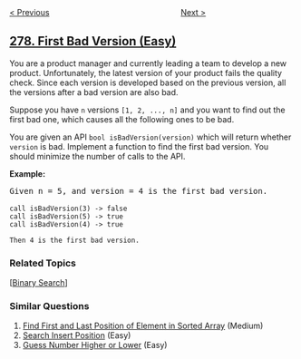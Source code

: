 <!--|This file generated by command(leetcode description); DO NOT EDIT.    |-->
<!--+----------------------------------------------------------------------+-->
<!--|@author    openset <openset.wang@gmail.com>                           |-->
<!--|@link      https://github.com/openset                                 |-->
<!--|@home      https://github.com/tonymontaro/leetcode-hints                        |-->
<!--+----------------------------------------------------------------------+-->

[< Previous](https://github.com/tonymontaro/leetcode-hints/tree/master/problems/find-the-celebrity "Find the Celebrity")
　　　　　　　　　　　　　　　　
[Next >](https://github.com/tonymontaro/leetcode-hints/tree/master/problems/perfect-squares "Perfect Squares")

## [278. First Bad Version (Easy)](https://leetcode.com/problems/first-bad-version "第一个错误的版本")

<p>You are a product manager and currently leading a team to develop a new product. Unfortunately, the latest version of your product fails the quality check. Since each version is developed based on the previous version, all the versions after a bad version are also bad.</p>

<p>Suppose you have <code>n</code> versions <code>[1, 2, ..., n]</code> and you want to find out the first bad one, which causes all the following ones to be bad.</p>

<p>You are given an API <code>bool isBadVersion(version)</code> which will return whether <code>version</code> is bad. Implement a function to find the first bad version. You should minimize the number of calls to the API.</p>

<p><b>Example:</b></p>

<pre>
Given n = 5, and version = 4 is the first bad version.

<code>call isBadVersion(3) -&gt; false
call isBadVersion(5)&nbsp;-&gt; true
call isBadVersion(4)&nbsp;-&gt; true

Then 4 is the first bad version.&nbsp;</code>
</pre>

### Related Topics
  [[Binary Search](https://github.com/tonymontaro/leetcode-hints/tree/master/tag/binary-search/README.md)]

### Similar Questions
  1. [Find First and Last Position of Element in Sorted Array](https://github.com/tonymontaro/leetcode-hints/tree/master/problems/find-first-and-last-position-of-element-in-sorted-array) (Medium)
  1. [Search Insert Position](https://github.com/tonymontaro/leetcode-hints/tree/master/problems/search-insert-position) (Easy)
  1. [Guess Number Higher or Lower](https://github.com/tonymontaro/leetcode-hints/tree/master/problems/guess-number-higher-or-lower) (Easy)

